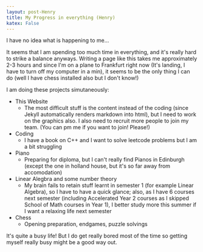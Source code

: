```yaml
---
layout: post-Henry
title: My Progress in everything (Henry)
katex: False
---
```

I have no idea what is happening to me...

It seems that I am spending too much time in everything, and it's really hard to strike a balance anyways.
Writing a page like this takes me approximately 2-3 hours and since I'm on a plane to Frankfurt right now (It's landing, I have to turn off my computer in a min), it seems to be the only thing I can do (well I have chess installed also but I don't know!)

I am doing these projects simutaneously:
 - This Website
    - The most difficult stuff is the content instead of the coding (since Jekyll automatically renders markdown into html), but I need to work on the graphics also. I also need to recruit more people to join my team. (You can pm me if you want to join! Please!)
 - Coding
    - I have a book on C++ and I want to solve leetcode problems but I am a bit struggling
 - Piano
    - Preparing for diploma, but I can't really find Pianos in Edinburgh (except the one in holland house, but it's so far away from accomodation)
 - Linear Alegbra and some number theory
    - My brain fails to retain stuff learnt in semester 1 (for example Linear Algebra), so I have to have a quick glance; also, as I have 6 courses next semester (including Accelerated Year 2 courses as I skipped School of Math courses in Year 1), I better study more this summer if I want a relaxing life next semester
 - Chess 
    - Opening preparation, endgames, puzzle solvings

It's quite a busy life! But I do get really bored most of the time so getting myself really busy might be a good way out.





